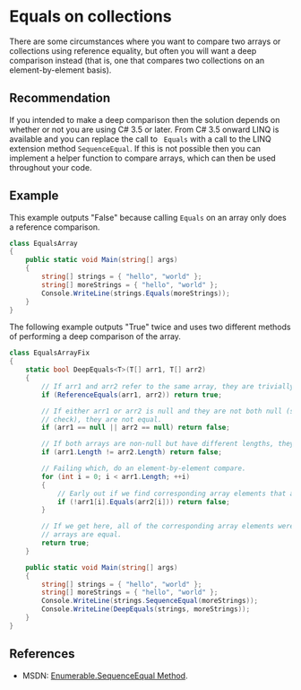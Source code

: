 # Equals on collections
There are some circumstances where you want to compare two arrays or collections using reference equality, but often you will want a deep comparison instead (that is, one that compares two collections on an element-by-element basis).


## Recommendation
If you intended to make a deep comparison then the solution depends on whether or not you are using C\# 3.5 or later. From C\# 3.5 onward LINQ is available and you can replace the call to ` Equals` with a call to the LINQ extension method `SequenceEqual`. If this is not possible then you can implement a helper function to compare arrays, which can then be used throughout your code.


## Example
This example outputs "False" because calling `Equals` on an array only does a reference comparison.


```csharp
class EqualsArray
{
    public static void Main(string[] args)
    {
        string[] strings = { "hello", "world" };
        string[] moreStrings = { "hello", "world" };
        Console.WriteLine(strings.Equals(moreStrings));
    }
}

```
The following example outputs "True" twice and uses two different methods of performing a deep comparison of the array.


```csharp
class EqualsArrayFix
{
    static bool DeepEquals<T>(T[] arr1, T[] arr2)
    {
        // If arr1 and arr2 refer to the same array, they are trivially equal.
        if (ReferenceEquals(arr1, arr2)) return true;

        // If either arr1 or arr2 is null and they are not both null (see the previous
        // check), they are not equal.
        if (arr1 == null || arr2 == null) return false;

        // If both arrays are non-null but have different lengths, they are not equal.
        if (arr1.Length != arr2.Length) return false;

        // Failing which, do an element-by-element compare.
        for (int i = 0; i < arr1.Length; ++i)
        {
            // Early out if we find corresponding array elements that are not equal.
            if (!arr1[i].Equals(arr2[i])) return false;
        }

        // If we get here, all of the corresponding array elements were equal, so the
        // arrays are equal.
        return true;
    }

    public static void Main(string[] args)
    {
        string[] strings = { "hello", "world" };
        string[] moreStrings = { "hello", "world" };
        Console.WriteLine(strings.SequenceEqual(moreStrings));
        Console.WriteLine(DeepEquals(strings, moreStrings));
    }
}

```

## References
* MSDN: [Enumerable.SequenceEqual Method](http://msdn.microsoft.com/en-us/library/system.linq.enumerable.sequenceequal.aspx).
